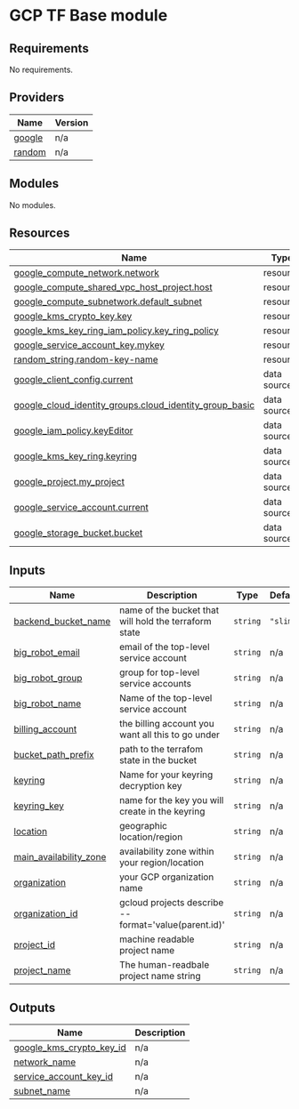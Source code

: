 # GCP TF Base module


<!-- BEGIN_TF_DOCS -->
## Requirements

No requirements.

## Providers

| Name | Version |
|------|---------|
| <a name="provider_google"></a> [google](#provider\_google) | n/a |
| <a name="provider_random"></a> [random](#provider\_random) | n/a |

## Modules

No modules.

## Resources

| Name | Type |
|------|------|
| [google_compute_network.network](https://registry.terraform.io/providers/hashicorp/google/latest/docs/resources/compute_network) | resource |
| [google_compute_shared_vpc_host_project.host](https://registry.terraform.io/providers/hashicorp/google/latest/docs/resources/compute_shared_vpc_host_project) | resource |
| [google_compute_subnetwork.default_subnet](https://registry.terraform.io/providers/hashicorp/google/latest/docs/resources/compute_subnetwork) | resource |
| [google_kms_crypto_key.key](https://registry.terraform.io/providers/hashicorp/google/latest/docs/resources/kms_crypto_key) | resource |
| [google_kms_key_ring_iam_policy.key_ring_policy](https://registry.terraform.io/providers/hashicorp/google/latest/docs/resources/kms_key_ring_iam_policy) | resource |
| [google_service_account_key.mykey](https://registry.terraform.io/providers/hashicorp/google/latest/docs/resources/service_account_key) | resource |
| [random_string.random-key-name](https://registry.terraform.io/providers/hashicorp/random/latest/docs/resources/string) | resource |
| [google_client_config.current](https://registry.terraform.io/providers/hashicorp/google/latest/docs/data-sources/client_config) | data source |
| [google_cloud_identity_groups.cloud_identity_group_basic](https://registry.terraform.io/providers/hashicorp/google/latest/docs/data-sources/cloud_identity_groups) | data source |
| [google_iam_policy.keyEditor](https://registry.terraform.io/providers/hashicorp/google/latest/docs/data-sources/iam_policy) | data source |
| [google_kms_key_ring.keyring](https://registry.terraform.io/providers/hashicorp/google/latest/docs/data-sources/kms_key_ring) | data source |
| [google_project.my_project](https://registry.terraform.io/providers/hashicorp/google/latest/docs/data-sources/project) | data source |
| [google_service_account.current](https://registry.terraform.io/providers/hashicorp/google/latest/docs/data-sources/service_account) | data source |
| [google_storage_bucket.bucket](https://registry.terraform.io/providers/hashicorp/google/latest/docs/data-sources/storage_bucket) | data source |

## Inputs

| Name | Description | Type | Default | Required |
|------|-------------|------|---------|:--------:|
| <a name="input_backend_bucket_name"></a> [backend\_bucket\_name](#input\_backend\_bucket\_name) | name of the bucket that will hold the terraform state | `string` | `"slim"` | no |
| <a name="input_big_robot_email"></a> [big\_robot\_email](#input\_big\_robot\_email) | email of the top-level service account | `string` | n/a | yes |
| <a name="input_big_robot_group"></a> [big\_robot\_group](#input\_big\_robot\_group) | group for top-level service accounts | `string` | n/a | yes |
| <a name="input_big_robot_name"></a> [big\_robot\_name](#input\_big\_robot\_name) | Name of the top-level service account | `string` | n/a | yes |
| <a name="input_billing_account"></a> [billing\_account](#input\_billing\_account) | the billing account you want all this to go under | `string` | n/a | yes |
| <a name="input_bucket_path_prefix"></a> [bucket\_path\_prefix](#input\_bucket\_path\_prefix) | path to the terrafom state in the bucket | `string` | n/a | yes |
| <a name="input_keyring"></a> [keyring](#input\_keyring) | Name for your keyring decryption key | `string` | n/a | yes |
| <a name="input_keyring_key"></a> [keyring\_key](#input\_keyring\_key) | name for the key you will create in the keyring | `string` | n/a | yes |
| <a name="input_location"></a> [location](#input\_location) | geographic location/region | `string` | n/a | yes |
| <a name="input_main_availability_zone"></a> [main\_availability\_zone](#input\_main\_availability\_zone) | availability zone within your region/location | `string` | n/a | yes |
| <a name="input_organization"></a> [organization](#input\_organization) | your GCP organization name | `string` | n/a | yes |
| <a name="input_organization_id"></a> [organization\_id](#input\_organization\_id) | gcloud projects describe <project> --format='value(parent.id)' | `string` | n/a | yes |
| <a name="input_project_id"></a> [project\_id](#input\_project\_id) | machine readable project name | `string` | n/a | yes |
| <a name="input_project_name"></a> [project\_name](#input\_project\_name) | The human-readbale project name string | `string` | n/a | yes |

## Outputs

| Name | Description |
|------|-------------|
| <a name="output_google_kms_crypto_key_id"></a> [google\_kms\_crypto\_key\_id](#output\_google\_kms\_crypto\_key\_id) | n/a |
| <a name="output_network_name"></a> [network\_name](#output\_network\_name) | n/a |
| <a name="output_service_account_key_id"></a> [service\_account\_key\_id](#output\_service\_account\_key\_id) | n/a |
| <a name="output_subnet_name"></a> [subnet\_name](#output\_subnet\_name) | n/a |
<!-- END_TF_DOCS -->
